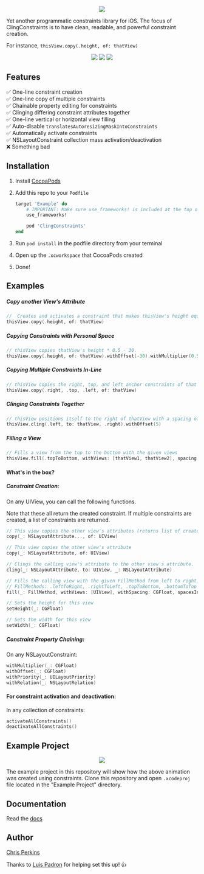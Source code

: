 <p align="center">
	<img src="Readme_Imgs/ClingConstraintsHeader.png" />
</p>

Yet another programmatic constraints library for iOS. The focus of ClingConstraints is to have clean, readable, and powerful constraint creation.

For instance, `thisView.copy(.height, of: thatView)`

<p align="center">
<img src="Readme_Imgs/ClingConstraintsDemo.gif" /> <img src="Readme_Imgs/MovingBox.gif" /> <img src="Readme_Imgs/StackingBoxes.gif" />
</p>

## Features

✅ One-line constraint creation  
✅ One-line copy of multiple constraints  
✅ Chainable property editing for constraints  
✅ Clinging differing constraint attributes together  
✅ One-line vertical or horizontal view filling  
✅ Auto-disable `translatesAutoresizingMaskIntoConstraints`  
✅ Automatically activate constraints  
✅ NSLayoutConstraint collection mass activation/deactivation  
❌ Something bad 


## Installation

1. Install [CocoaPods](https://cocoapods.org)
1. Add this repo to your `Podfile`

	```ruby
	target 'Example' do
		# IMPORTANT: Make sure use_frameworks! is included at the top of the file
		use_frameworks!

		pod 'ClingConstraints'
	end
	```
1. Run `pod install` in the podfile directory from your terminal
1. Open up the `.xcworkspace` that CocoaPods created
1. Done!

## Examples

##### Copy another View's Attribute
```Swift
//  Creates and activates a constraint that makes thisView's height equal to thatView's
thisView.copy(.height, of: thatView)
```

##### Copying Constraints with Personal Space
```Swift
// thisView copies thatView's height * 0.5 - 30.
thisView.copy(.height, of: thatView).withOffset(-30).withMultiplier(0.5)
```

##### Copying Multiple Constraints In-Line
```Swift
// thisView copies the right, top, and left anchor constraints of that view-- in one line.
thisView.copy(.right, .top, .left, of: thatView)
```

##### Clinging Constraints Together
```Swift
// thisView positions itself to the right of thatView with a spacing of 5
thisView.cling(.left, to: thatView, .right).withOffset(5)
```

##### Filling a View
```Swift
// Fills a view from the top to the bottom with the given views
thisView.fill(.topToBottom, withViews: [thatView1, thatView2], spacing: 0)
```

#### What's in the box?

##### Constraint Creation:
On any UIView, you can call the following functions.

Note that these all return the created constraint. If multiple constraints are created, a list of constraints are returned.
```Swift
// This view copies the other view's attributes (returns list of created constraints)
copy(_: NSLayoutAttribute..., of: UIView)

// This view copies the other view's attribute
copy(_: NSLayoutAttribute, of: UIView)

// Clings the calling view's attribute to the other view's attribute.
cling(_: NSLayoutAttribute, to: UIView, _: NSLayoutAttribute)

// Fills the calling view with the given FillMethod from left to right.
// FillMethods: .leftToRight, .rightToLeft, .topToBottom, .bottomToTop
fill(_: FillMethod, withViews: [UIView], withSpacing: CGFloat, spacesInternally: Bool = true)

// Sets the height for this view
setHeight(_: CGFloat)

// Sets the width for this view
setWidth(_: CGFloat)
```


##### Constraint Property Chaining:
On any NSLayoutConstraint:
```Swift
withMultiplier(_: CGFloat)
withOffset(_: CGFloat)
withPriority(_: UILayoutPriority)
withRelation(_: NSLayoutRelation)
```

#### For constraint activation and deactivation:
In any collection of constraints:
```Swift
activateAllConstraints()
deactivateAllConstraints()  
```

## Example Project

<p align="center">
	<img src="Readme_Imgs/ClingConstraintsDemo.gif" />
</p>

The example project in this repository will show how the above animation was created using constraints. Clone this repository and open `.xcodeproj` file located in the "Example Project" directory. 

## Documentation

Read the [docs](https://htmlpreview.github.io/?https://raw.githubusercontent.com/Chris-Perkins/ClingConstraints/master/docs/index.html)

## Author

[Chris Perkins](chrisperkins.me)

Thanks to [Luis Padron](https://github.com/luispadron) for helping set this up! 👍
